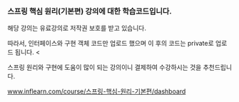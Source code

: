 ### 스프링 핵심 원리(기본편) 강의에 대한 학습코드입니다.

해당 강의는 유료강의로 저작권 보호를 받고 있습니다.

따라서, 인터페이스와 구현 객체 코드만 업로드 했으며 이 후의 코드는 private로 업로드 됩니다.
<

스프링 원리와 구현에 도움이 많이 되는 강의이니 결제하여 수강하시는 것을 추천드립니다.

www.inflearn.com/course/스프링-핵심-원리-기본편/dashboard
